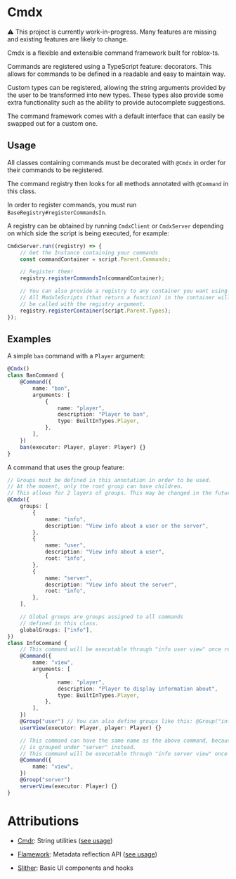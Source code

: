 # Cmdx

⚠️ This project is currently work-in-progress. Many features are missing and existing features are likely to change.

Cmdx is a flexible and extensible command framework built for roblox-ts.

Commands are registered using a TypeScript feature: decorators. This allows for commands to be
defined in a readable and easy to maintain way.

Custom types can be registered, allowing the string arguments provided by the user to be transformed into new types. These
types also provide some extra functionality such as the ability to provide autocomplete suggestions.

The command framework comes with a default interface that can easily be swapped out for a custom one.

## Usage

All classes containing commands must be decorated with `@Cmdx` in order for their commands to be registered.

The command registry then looks for all methods annotated with `@Command` in this class.

In order to register commands, you must run `BaseRegistry#registerCommandsIn`.

A registry can be obtained by running `CmdxClient` or `CmdxServer` depending on which side the script is
being executed, for example:

```ts
CmdxServer.run((registry) => {
	// Get the Instance containing your commands
	const commandContainer = script.Parent.Commands;

	// Register them!
	registry.registerCommandsIn(commandContainer);

	// You can also provide a registry to any container you want using this method.
	// All ModuleScripts (that return a function) in the container will
	// be called with the registry argument.
	registry.registerContainer(script.Parent.Types);
});
```

## Examples

A simple `ban` command with a `Player` argument:

```ts
@Cmdx()
class BanCommand {
	@Command({
		name: "ban",
		arguments: [
			{
				name: "player",
				description: "Player to ban",
				type: BuiltInTypes.Player,
			},
		],
	})
	ban(executor: Player, player: Player) {}
}
```

A command that uses the group feature:

```ts
// Groups must be defined in this annotation in order to be used.
// At the moment, only the root group can have children.
// This allows for 2 layers of groups. This may be changed in the future!
@Cmdx({
	groups: [
		{
			name: "info",
			description: "View info about a user or the server",
		},
		{
			name: "user",
			description: "View info about a user",
			root: "info",
		},
		{
			name: "server",
			description: "View info about the server",
			root: "info",
		},
	],

	// Global groups are groups assigned to all commands
	// defined in this class.
	globalGroups: ["info"],
})
class InfoCommand {
	// This command will be executable through "info user view" once registered!
	@Command({
		name: "view",
		arguments: [
			{
				name: "player",
				description: "Player to display information about",
				type: BuiltInTypes.Player,
			},
		],
	})
	@Group("user") // You can also define groups like this: @Group("info", "user")
	userView(executor: Player, player: Player) {}

	// This command can have the same name as the above command, because it
	// is grouped under "server" instead.
	// This command will be executable through "info server view" once registered!
	@Command({
		name: "view",
	})
	@Group("server")
	serverView(executor: Player) {}
}
```

# Attributions

-   [Cmdr](https://github.com/evaera/Cmdr): String utilities ([see usage](src/shared/util/string.ts))

-   [Flamework](https://github.com/rbxts-flamework/core): Metadata reflection API ([see usage](src/shared/util/reflect.ts))

-   [Slither](https://github.com/littensy/slither): Basic UI components and hooks
